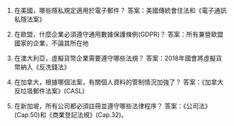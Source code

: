 1. 在美國，哪些隱私規定適用於電子郵件？ 
答案：美國傳統會住法和《電子通訊私隱法案》

2. 在歐盟，什麼企業必須遵守通用數據保護條例(GDPR)？ 
答案：所有兼營歐盟國家的企業，不論其所在地

3. 在澳大利亞，虛擬貨幣企業需要遵守哪些法規？ 
答案：2018年國會將虛擬貨幣納入《反洗錢法》

4. 在加拿大，根據哪個法案，有關個人資料的管制情況加強了？ 
答案：《加拿大反垃圾郵件法案》(CASL)

5. 在新加坡，所有公司都必須註冊並遵守哪些法律程序？ 
答案：《公司法》(Cap.50)和《商業登記法規》(Cap.32)。